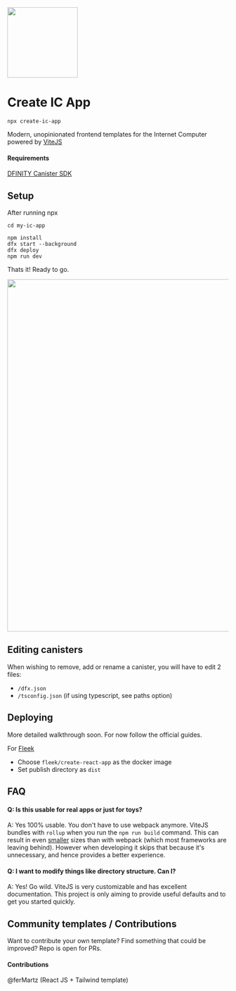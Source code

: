 <img height=160 src="https://sdk.dfinity.org/_/img/logo-dark.svg" />

# Create IC App

```
npx create-ic-app
```
Modern, unopinionated frontend templates for the Internet Computer powered by [ViteJS](https://vitejs.dev/)


#### Requirements

[DFINITY Canister SDK](https://dfinity.org/developers/)


## Setup


After running npx
```
cd my-ic-app

npm install
dfx start --background
dfx deploy
npm run dev
```
Thats it! Ready to go.

<img width=800 src="https://i.imgur.com/5Lf5i7v.png" />


## Editing canisters

When wishing to remove, add or rename a canister, you will have to edit 2 files:

* `/dfx.json`
* `/tsconfig.json` (if using typescript, see paths option)

## Deploying

More detailed walkthrough soon. For now follow the official guides.

For [Fleek](https://fleek.co)

* Choose `fleek/create-react-app` as the docker image
* Set publish directory as `dist`

## FAQ

#### Q: Is this usable for real apps or just for toys?

A: Yes 100% usable. You don't have to use webpack anymore. ViteJS bundles with `rollup` when you run the `npm run build` command. This can result in even [smaller](https://blog.logrocket.com/benchmarking-bundlers-2020-rollup-parcel-webpack/) sizes than with webpack (which most frameworks are leaving behind).
However when developing it skips that because it's unnecessary, and hence provides a better experience.

#### Q: I want to modify things like directory structure. Can I?

A: Yes! Go wild. ViteJS is very customizable and has excellent documentation. This project is only aiming to provide useful defaults and to get you started quickly.

## Community templates / Contributions
Want to contribute your own template? Find something that could be improved? Repo is open for PRs.

#### Contributions
@ferMartz (React JS + Tailwind template)

